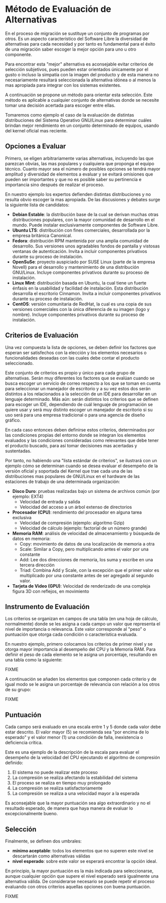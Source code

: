 # Método de Evaluación de Alternativas

En el proceso de migración se sustituye un conjunto de programas por otros. Es un aspecto característico del Software Libre la diversidad de alternativas para cada necesidad y por tanto es fundamental para el éxito de una migración saber escoger la mejor opción para uno u otro componente. 

Para encontrar esta "mejor" alternativa es aconsejable evitar criterios de selección subjetivos, pues pueden estar orientados únicamente por el gusto o incluso la simpatía con la imagen del producto y de esta manera no necesariamente resultará seleccionada la alternativa idónea o al menos la mas apropiada para integrar con los sistemas existentes.

A continuación se propone un método para orientar esta selección. Este método es aplicable a cualquier conjunto de alternativas donde se necesite tomar una decisión acertada para escoger entre ellas.

Tomaremos como ejemplo el caso de la evaluación de distintas distribuciones del Sistema Operativo GNU/Linux para determinar cuáles brindan mejor rendimiento en un conjunto determinado de equipos, usando del kernel oficial mas reciente.

## Opciones a Evaluar

Primero, se eligen arbitrariamente varias alternativas, incluyendo las que parezcan obvias, las mas populares y cualquiera que proponga el equipo técnico. Cuanto mayor sea el número de posibles opciones se tendrá mayor amplitud y diversidad de elementos a evaluar y se evitará omisiones que pueden ser importantes y que no es posible saber su pertinencia e importancia sino después de realizar el proceso.

En nuestro ejemplo los expertos defienden distintas distribuciones y no resulta obvio escoger la mas apropiada. De las discusiones y debates surge la siguiente lista de candidatos:


*  **Debian Estable**: la distribución base de la cual se derivan muchas otras distribuciones populares, con la mayor comunidad de desarrollo en el mundo. Puede instalar exclusivamente componentes de Software Libre.
*  **Ubuntu LTS**: distribución con fines comerciales, desarrollada por la empresa británica Canonical.
*  **Fedora**: distribución RPM mantenida por una amplia comunidad de desarrollo. Sus versiones unos agradables fondos de pantalla y vistosas ventanas de autenticación. Invita a incluir componentes privativos durante su proceso de instalación.
*  **OpenSuSe**: proyecto auspiciado por SUSE Linux (parte de la empresa Novell) para el desarrollo y mantenimiento de una distribución GNU/Linux. Incluye componentes privativos durante su proceso de instalación.
*  **Linux Mint**: distribución basada en Ubuntu, la cual tiene un fuerte énfasis en la usabilidad y facilidad de instalación. Esta distribución desarrolla el escritorio Cinnamon. Invita a incluir componentes privativos durante su proceso de instalación.
*  **CentOS**: versión comunitaria de RedHat, la cual es una copia de sus versiones comerciales con la única diferencia de su imagen (logo y nombre). Incluye componentes privativos durante su proceso de instalación.

## Criterios de Evaluación

Una vez compuesta la lista de opciones, se deben definir los factores que esperan ser satisfechos con la elección y los elementos necesarios o funcionalidades deseadas con las cuales debe contar el producto seleccionado.

Este conjunto de criterios es propio y único para cada grupo de alternativas. Serán muy diferentes los factores que se evalúan cuando se busca escoger un servicio de correo respecto a los que se toman en cuenta para seleccionar un manejador de escritorio y a su vez estos dos serán distintos a los relacionados a la selección de un IDE para desarrollar en un lenguaje determinado. Más aún: serán distintos los criterios que se definen para escoger un IDE, dependiendo de cuál lenguaje de programación se quiere usar y será muy distinto escoger un manejador de escritorio si su uso será para una empresa tradicional o para una agencia de diseño gráfico.

En cada caso entonces deben definirse estos criterios, determinados por las condiciones propias del entorno donde se integran los elementos evaluados y las condiciones consideradas como relevantes que debe tener el producto buscado, para así tomar decisiones mas acertadas y sustentadas.

Por tanto, no habiendo una "lista estándar de criterios", se ilustrará con un ejemplo cómo se determinan cuando se desea evaluar el desempeño de la versión oficial y soportada del Kernel que trae cada una de las distribuciones mas populares de GNU/Linux en el hardware de las estaciones de trabajo de una determinada organización:


*  **Disco Duro**: pruebas realizadas bajo un sistema de archivos común (por ejemplo: EXT4)
    * Velocidad de entrada y salida
    * Velocidad del acceso a un árbol extenso de directorios
*  **Procesador (CPU)**: rendimiento del procesador en alguna tarea exclusiva
    * Velocidad de compresión (ejemplo: algoritmo Gzip)
    * Velocidad de cálculo (ejemplo: factorial de un número grande)
*  **Memoria RAM**: análisis de velocidad de almacenamiento y búsqueda de datos en memoria:
    * Copy: movimiento de datos de una localización de memoria a otra
    * Scale: Similar a Copy, pero multiplicando antes el valor por una constante
    * Add: Lee dos direcciones de memoria, los suma y escribe en una tercera dirección
    * Triad: Combina Add y Scale, con la excepción que el primer valor es multiplicado por una constante antes de ser agregado al segundo valor.
*  **Tarjeta de Video (GPU)**: Velocidad de renderizado de una compleja figura 3D con reflejos, en movimiento

## Instrumento de Evaluación

Los criterios se organizan en campos de una tabla (en una hoja de cálculo, normalmente) donde se les asigna a cada campo un valor que representa el nivel de importancia o relevancia. Este valor corresponde al "peso" o puntuación que otorga cada condición o característica evaluada. 

En nuestro ejemplo, primero colocamos los criterios de primer nivel y se otorga mayor importancia al desempeño del CPU y la Memoria RAM. Para definir el peso de cada elemento se le asigna un porcentaje, resultando en una tabla como la siguiente:

FIXME

A continuación se añaden los elementos que componen cada criterio y de igual modo se le asigna un porcentaje de relevancia con relación a los otros de su grupo:

FIXME

## Puntuación

Cada campo será evaluado en una escala entre 1 y 5 donde cada valor debe estar descrito. El valor mayor (5) se recomienda sea "por encima de lo esperado" y el valor menor (1) una condición de falla, inexistencia o deficiencia crítica.

Este es una ejemplo de la descripción de la escala para evaluar el desempeño de la velocidad del CPU ejecutando el algoritmo de compresión definido:

 1.  El sistema no puede realizar este proceso
 2.  La compresión se realiza afectando la estabilidad del sistema
 3.  El proceso se realiza en tiempo muy prolongado
 4.  La compresión se realiza satisfactoriamente
 5.  La compresión se realiza a una velocidad mayor a la esperada

Es aconsejable que la mayor puntuación sea algo extraordinario y no el resultado esperado, de manera que haya manera de evaluar lo excepcionalmente bueno.

## Selección

Finalmente, se definen dos umbrales: 

*  **mínimo aceptable**: todos los elementos que no superen este nivel se descartarán como alternativas válidas
*  **nivel esperado**: sobre este valor se esperará encontrar la opción ideal.

En principio, la mayor puntuación es la más indicada para seleccionarse, aunque cualquier opción que supere el nivel esperado será igualmente una alternativa válida. De considerarse necesario se puede repetir el proceso evaluando con otros criterios aquellas opciones con buena puntuación.

FIXME

